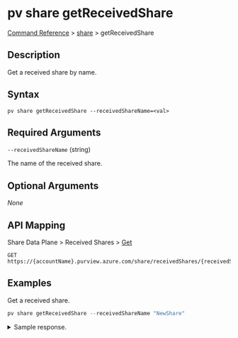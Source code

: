 # pv share getReceivedShare

[Command Reference](../../../README.md#command-reference) > [share](./main.md) >  getReceivedShare

## Description

Get a received share by name.

## Syntax

```
pv share getReceivedShare --receivedShareName=<val>
```

## Required Arguments

`--receivedShareName` (string)

The name of the received share.

## Optional Arguments

*None*

## API Mapping

Share Data Plane > Received Shares > [Get](https://docs.microsoft.com/en-us/rest/api/purview/sharedataplane/received-shares/get)
```
GET https://{accountName}.purview.azure.com/share/receivedShares/{receivedShareName}
```

## Examples

Get a received share.

```powershell
pv share getReceivedShare --receivedShareName "NewShare"
```


<details><summary>Sample response.</summary>
<p>

```json
{
   "id":"/receivedShares/NewShare",
   "name":"NewShare",
   "properties":{
      "collection":{
         "referenceName":"pvdemo52dg4-pv",
         "type":"CollectionReference"
      },
      "createdAt":"2022-09-02T13:28:13.1922869Z",
      "invitationId":"037ac95e-98a4-4b6a-aba7-7f915ab72497",
      "provisioningState":"Succeeded",
      "receivedShareStatus":"Active",
      "receiverEmail":"tarifat@microsoft.com",
      "receiverName":"Taygan Rifat",
      "receiverTenantName":"Microsoft",
      "senderEmail":"tarifat@microsoft.com",
      "senderName":"Taygan Rifat",
      "senderTenantName":"Microsoft",
      "sentShareDescription":"This is a description.",
      "sentShareLocation":"northeurope",
      "shareName":"NewShare",
      "sharedAt":"2022-09-01T16:48:25.7585096Z"
   },
   "shareKind":"InPlace",
   "type":"receivedShares"
}
```
</p>
</details>
